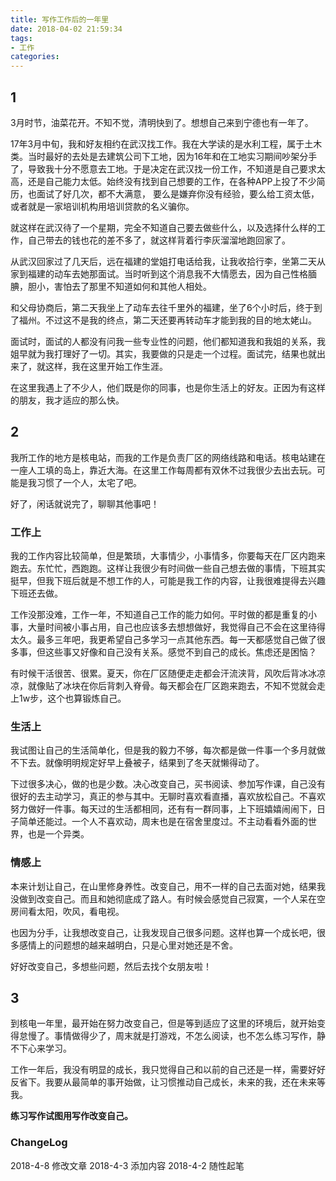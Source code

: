 ```yaml
---
title: 写作工作后的一年里
date: 2018-04-02 21:59:34
tags: 
- 工作
categories:
---
```


## 1
3月时节，油菜花开。不知不觉，清明快到了。想想自己来到宁德也有一年了。
<!--more-->
17年3月中旬，我和好友相约在武汉找工作。我在大学读的是水利工程，属于土木类。当时最好的去处是去建筑公司下工地，因为16年和在工地实习期间吵架分手了，导致我十分不愿意去工地。于是决定在武汉找一份工作，不知道是自己要求太高，还是自己能力太低。始终没有找到自己想要的工作，在各种APP上投了不少简历，也面试了好几次，都不大满意， 要么是嫌弃你没有经验，要么给工资太低，或者就是一家培训机构用培训贷款的名义骗你。

就这样在武汉待了一个星期，完全不知道自己要去做些什么，以及选择什么样的工作，自己带去的钱也花的差不多了，就这样背着行李灰溜溜地跑回家了。

从武汉回家过了几天后，远在福建的堂姐打电话给我，让我收拾行李，坐第二天从家到福建的动车去她那面试。当时听到这个消息我不大情愿去，因为自己性格腼腆，胆小，害怕去了那里不知道如何和其他人相处。

和父母协商后，第二天我坐上了动车去往千里外的福建，坐了6个小时后，终于到了福州。不过这不是我的终点，第二天还要再转动车才能到我的目的地太姥山。

面试时，面试的人都没有问我一些专业性的问题，他们都知道我和我姐的关系，我姐早就为我打理好了一切。其实，我要做的只是走一个过程。面试完，结果也就出来了，就这样，我在这里开始工作生涯。

在这里我遇上了不少人，他们既是你的同事，也是你生活上的好友。正因为有这样的朋友，我才适应的那么快。

## 2 
我所工作的地方是核电站，而我的工作是负责厂区的网络线路和电话。核电站建在一座人工填的岛上，靠近大海。在这里工作每周都有双休不过我很少去出去玩。可能是我习惯了一个人，太宅了吧。

好了，闲话就说完了，聊聊其他事吧！

### 工作上

我的工作内容比较简单，但是繁琐，大事情少，小事情多，你要每天在厂区内跑来跑去。东忙忙，西跑跑。这样让我很少有时间做一些自己想去做的事情，下班其实挺早，但我下班后就是不想工作的人，可能是我工作的内容，让我很难提得去兴趣下班还去做。

工作没那没难，工作一年，不知道自己工作的能力如何。平时做的都是重复的小事，大量时间被小事占用，自己也应该多去想想做好，我觉得自己不会在这里待得太久。最多三年吧，我更希望自己多学习一点其他东西。每一天都感觉自己做了很多事，但这些事又好像和自己没有关系。感觉不到自己的成长。焦虑还是困恼？

有时候干活很苦、很累。夏天，你在厂区随便走走都会汗流浃背，风吹后背冰冰凉凉，就像贴了冰块在你后背刺入脊骨。每天都会在厂区跑来跑去，不知不觉就会走上1w步，这个也算锻炼自己。

 ### 生活上

我试图让自己的生活简单化，但是我的毅力不够，每次都是做一件事一个多月就做不下去。就像明明规定好早上叠被子，结果到了冬天就懒得动了。

下过很多决心，做的也是少数。决心改变自己，买书阅读、参加写作课，自己没有很好的去主动学习，真正的参与其中。无聊时喜欢看直播，喜欢放松自己。不喜欢努力做好一件事。每天过的生活都相同，还有有一群同事，上下班嬉嬉闹闹下，日子简单还能过。一个人不喜欢动，周末也是在宿舍里度过。不主动看看外面的世界，也是一个异类。


 ### 情感上

本来计划让自己，在山里修身养性。改变自己，用不一样的自己去面对她，结果我没做到改变自己。而且和她彻底成了路人。有时候会感觉自己寂寞，一个人呆在空房间看太阳，吹风，看电视。

也因为分手，让我想改变自己，让我发现自己很多问题。这样也算一个成长吧，很多感情上的问题想的越来越明白，只是心里对她还是不舍。

好好改变自己，多想些问题，然后去找个女朋友啦！

## 3
到核电一年里，最开始在努力改变自己，但是等到适应了这里的环境后，就开始变得怠慢了。事情做得少了，周末就是打游戏，不怎么阅读，也不怎么练习写作，静不下心来学习。

工作一年后，我没有明显的成长，我只觉得自己和以前的自己还是一样，需要好好反省下。我要从最简单的事开始做，让习惯推动自己成长，未来的我，还在未来等我。

**练习写作试图用写作改变自己。**

### ChangeLog
2018-4-8 修改文章
2018-4-3 添加内容
2018-4-2 随性起笔
